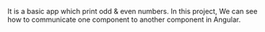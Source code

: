 It is a basic app which print odd & even numbers.
In this project, We can see how to communicate one component to another component in Angular. 

